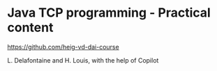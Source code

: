 # Java TCP programming - Practical content

<https://github.com/heig-vd-dai-course>

L. Delafontaine and H. Louis, with the help of Copilot
